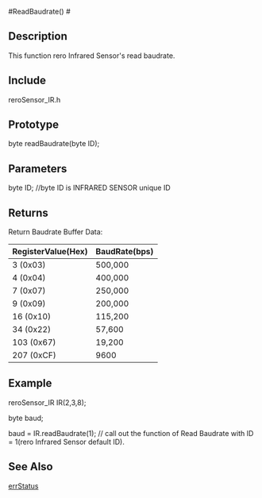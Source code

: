 #ReadBaudrate() #

## Description ##
This function rero Infrared Sensor's read baudrate.

## Include ##
reroSensor_IR.h

## Prototype ##
byte readBaudrate(byte ID);

## Parameters ##

byte ID;            //byte ID is INFRARED SENSOR unique ID

## Returns ##
Return Baudrate Buffer Data:

|RegisterValue(Hex)|BaudRate(bps)|
|:-----------------|:------------|
|3   (0x03)|500,000       |
|4   (0x04)|400,000       |
|7   (0x07)|250,000       |
|9   (0x09)|200,000       |
|16  (0x10)|115,200       |
|34  (0x22)|57,600        |
|103 (0x67)|19,200        |
|207 (0xCF)|9600          |


## Example ##
reroSensor_IR IR(2,3,8);

byte baud;

baud = IR.readBaudrate(1);  // call out the function of Read Baudrate with ID = 1(rero Infrared Sensor default ID).

## See Also ##

[errStatus](https://github.com/syamimi96/Cytron-Rero-Infrared-Sensor/blob/wiki/Example/errorStatus.md)



